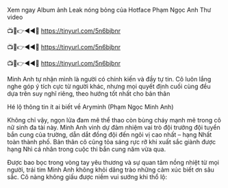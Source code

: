 Xem ngay Album ảnh Leak nóng bỏng của Hotface Phạm Ngọc Anh Thư video


📺📱👉◄◄🔴  https://tinyurl.com/5n6bjbnr

📺📱👉◄◄🔴  https://tinyurl.com/5n6bjbnr

📺📱👉◄◄🔴  https://tinyurl.com/5n6bjbnr




Minh Anh tự nhận mình là người có chính kiến và đầy tự tin. Cô luôn lắng nghe góp ý tích cực từ người khác, nhưng mọi quyết định cuối cùng đều dựa trên suy nghĩ riêng, theo hướng tốt nhất cho bản thân


Hé lộ thông tin ít ai biết về Aryminh (Phạm Ngọc Minh Anh)

Không chỉ vậy, ngọn lửa đam mê thể thao còn bùng cháy mạnh mẽ trong cô nữ sinh đa tài này. Minh Anh vinh dự đảm nhiệm vai trò đội trưởng đội tuyển bắn cung của trường, dẫn dắt đồng đội đến ngôi vị cao nhất – hạng Nhất toàn thành phố. Bản thân cô cũng tỏa sáng rực rỡ khi xuất sắc giành được hạng Nhì cá nhân trong cuộc thi bắn cung năm vừa qua.


Được bao bọc trong vòng tay yêu thương và sự quan tâm nồng nhiệt từ mọi người, trái tim Minh Anh không khỏi dâng trào những cảm xúc biết ơn sâu sắc. Cô nàng không giấu được niềm vui sướng khi thổ lộ:
